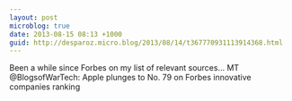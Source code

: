 ```yaml
---
layout: post
microblog: true
date: 2013-08-15 08:13 +1000
guid: http://desparoz.micro.blog/2013/08/14/t367770931113914368.html
---
```

Been a while since Forbes on my list of relevant sources… MT @BlogsofWarTech: Apple plunges to No. 79 on Forbes innovative companies ranking

